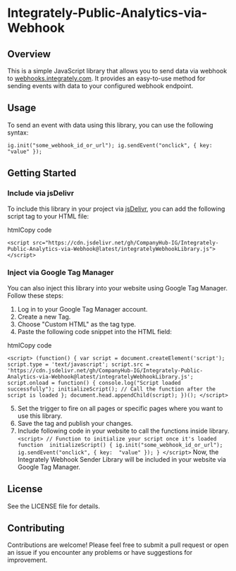 # Integrately-Public-Analytics-via-Webhook

## Overview

This is a simple JavaScript library that allows you to send data via webhook to [webhooks.integrately.com](https://webhooks.integrately.com). It provides an easy-to-use method for sending events with data to your configured webhook endpoint.

## Usage

To send an event with data using this library, you can use the following syntax:

`
ig.init("some_webhook_id_or_url");
ig.sendEvent("onclick", { key:  "value" });
`

## Getting Started

### Include via jsDelivr

To include this library in your project via [jsDelivr](https://cdn.jsdelivr.net/gh/CompanyHub-IG/Integrately-Public-Analytics-via-Webhook@latest/integratelyWebhookLibrary.js), you can add the following script tag to your HTML file:

htmlCopy code

`<script src="https://cdn.jsdelivr.net/gh/CompanyHub-IG/Integrately-Public-Analytics-via-Webhook@latest/integratelyWebhookLibrary.js"></script>` 


### Inject via Google Tag Manager

You can also inject this library into your website using Google Tag Manager. Follow these steps:

1.  Log in to your Google Tag Manager account.
2.  Create a new Tag.
3.  Choose "Custom HTML" as the tag type.
4.  Paste the following code snippet into the HTML field:

htmlCopy code

`<script>
(function() {
    var script = document.createElement('script');
    script.type = 'text/javascript';
    script.src = 'https://cdn.jsdelivr.net/gh/CompanyHub-IG/Integrately-Public-Analytics-via-Webhook@latest/integratelyWebhookLibrary.js';
    script.onload = function() {
        console.log("Script loaded successfully");
        initializeScript(); // Call the function after the script is loaded
    };
    document.head.appendChild(script);
})();
</script>` 


5.  Set the trigger to fire on all pages or specific pages where you want to use this library.
6.  Save the tag and publish your changes.
7. Include following code in your website to call the functions inside library.
`<script>
// Function to initialize your script once it's loaded
function  initializeScript() {
ig.init("some_webhook_id_or_url");
ig.sendEvent("onclick", { key:  "value" });
}
</script>`
Now, the Integrately Webhook Sender Library will be included in your website via Google Tag Manager.

## License

See the LICENSE file for details.

## Contributing

Contributions are welcome! Please feel free to submit a pull request or open an issue if you encounter any problems or have suggestions for improvement.
